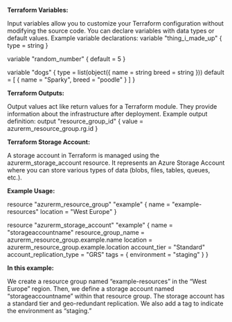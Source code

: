**Terraform Variables:**

Input variables allow you to customize your Terraform configuration without modifying the source code.
You can declare variables with data types or default values.
Example variable declarations:
variable "thing_i_made_up" {
  type = string
}

variable "random_number" {
  default = 5
}

variable "dogs" {
  type    = list(object({
    name  = string
    breed = string
  }))
  default = [
    { name = "Sparky", breed = "poodle" }
  ]
}

**Terraform Outputs:**

Output values act like return values for a Terraform module.
They provide information about the infrastructure after deployment.
Example output definition:
output "resource_group_id" {
  value = azurerm_resource_group.rg.id
}

**Terraform Storage Account:**

A storage account in Terraform is managed using the azurerm_storage_account resource.
It represents an Azure Storage Account where you can store various types of data (blobs, files, tables, queues, etc.).

**Example Usage:**

resource "azurerm_resource_group" "example" {
  name     = "example-resources"
  location = "West Europe"
}

resource "azurerm_storage_account" "example" {
  name                = "storageaccountname"
  resource_group_name = azurerm_resource_group.example.name
  location            = azurerm_resource_group.example.location
  account_tier        = "Standard"
  account_replication_type = "GRS"
  tags = {
    environment = "staging"
  }
}

**In this example:**

We create a resource group named “example-resources” in the “West Europe” region.
Then, we define a storage account named “storageaccountname” within that resource group.
The storage account has a standard tier and geo-redundant replication.
We also add a tag to indicate the environment as “staging.”
